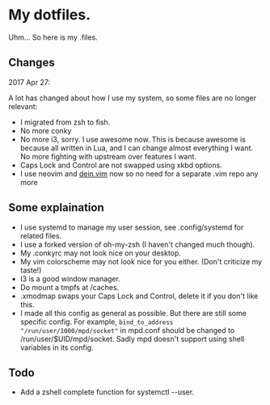 # My dotfiles.

Uhm... So here is my .files.

## Changes
2017 Apr 27:

A lot has changed about how I use my system, so some files are no longer relevant:

* I migrated from zsh to fish.
* No more conky
* No more i3, sorry. I use awesome now. This is because awesome is because all written in Lua, and I can change almost everything I want. No more fighting with upstream over features I want.
* Caps Lock and Control are not swapped using xkbd options.
* I use neovim and [dein.vim](https://github.com/Shougo/dein.vim) now so no need for a separate .vim repo any more

## Some explaination

* I use systemd to manage my user session, see .config/systemd for related files.
* I use a forked version of oh-my-zsh (I haven't changed much though).
* My .conkyrc may not look nice on your desktop.
* My vim colorscheme may not look nice for you either. (Don't criticize my taste!)
* I3 is a good window manager.
* Do mount a tmpfs at /caches.
* .xmodmap swaps your Caps Lock and Control, delete it if you don't like this.
* I made all this config as general as possible. But there are still some specific config. For example, `bind_to_address "/run/user/1000/mpd/socket"` in mpd.conf should be changed to /run/user/$UID/mpd/socket. Sadly mpd doesn't support using shell variables in its config.

## Todo

* Add a zshell complete function for systemctl --user.
